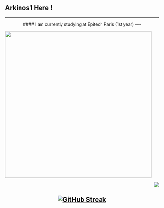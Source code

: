 ## Arkinos1 Here !

---
<div align="center">
#### I am currently studying at Epitech Paris (1st year)
---
<p align = "left">
  <img src = "https://github-readme-stats.vercel.app/api/top-langs/?username=Arkinos1&theme=react&layout=compact" width="480">
</p>

<p align = "right">
  <img src = "https://github-readme-stats.vercel.app/api?username=Arkinos1&show_icons=true&theme=react&layout=compact">
</p>

[![GitHub Streak](http://github-readme-streak-stats.herokuapp.com?user=Arkinos1&theme=react&date_format=M%20j%5B%2C%20Y%5D)](https://git.io/streak-stats)
---

<!--
**Arkinos1/Arkinos1** is a ✨ _special_ ✨ repository because its `README.md` (this file) appears on your GitHub profile.

Here are some ideas to get you started:

- 🔭 I’m currently working on ...
- 🌱 I’m currently learning ...
- 👯 I’m looking to collaborate on ...
- 🤔 I’m looking for help with ...
- 💬 Ask me about ...
- 📫 How to reach me: ...
- 😄 Pronouns: ...
- ⚡ Fun fact: ...
-->
